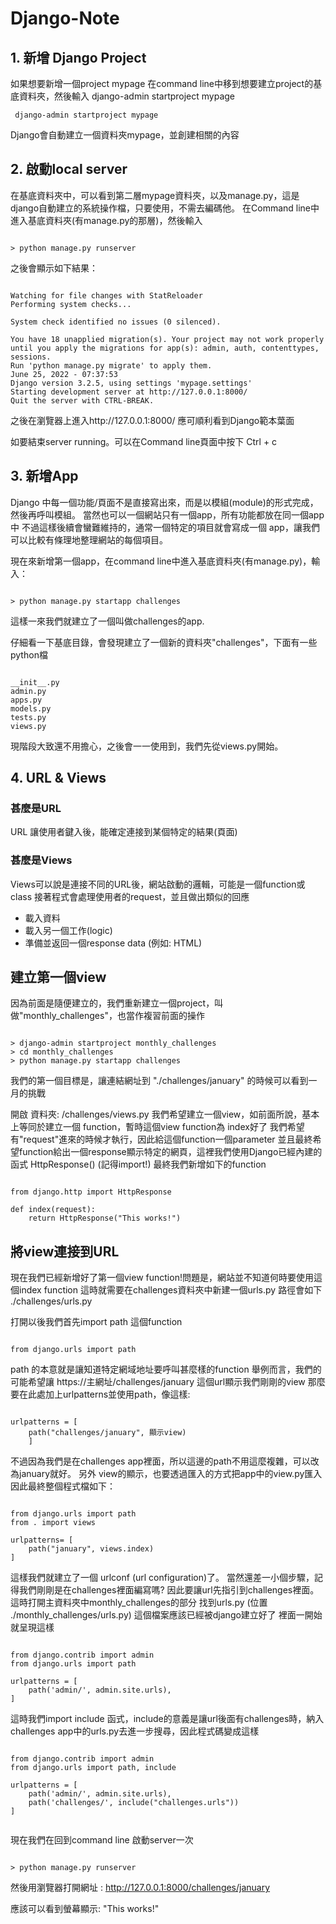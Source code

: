 # Django-Note

## 1. 新增 Django Project
如果想要新增一個project mypage
在command line中移到想要建立project的基底資料夾，然後輸入 django-admin startproject mypage

<pre><code> django-admin startproject mypage </code></pre>

Django會自動建立一個資料夾mypage，並創建相關的內容

## 2. 啟動local server
在基底資料夾中，可以看到第二層mypage資料夾，以及manage.py，這是django自動建立的系統操作檔，只要使用，不需去編碼他。
在Command line中進入基底資料夾(有manage.py的那層)，然後輸入
<pre><code>
> python manage.py runserver
</code></pre>

之後會顯示如下結果：
<pre><code>
Watching for file changes with StatReloader
Performing system checks...

System check identified no issues (0 silenced).

You have 18 unapplied migration(s). Your project may not work properly until you apply the migrations for app(s): admin, auth, contenttypes, sessions.
Run 'python manage.py migrate' to apply them.
June 25, 2022 - 07:37:53
Django version 3.2.5, using settings 'mypage.settings'
Starting development server at http://127.0.0.1:8000/
Quit the server with CTRL-BREAK.
</code></pre>

之後在瀏覽器上進入http://127.0.0.1:8000/ 應可順利看到Django範本葉面

如要結束server running。可以在Command line頁面中按下 Ctrl + c

## 3. 新增App
Django 中每一個功能/頁面不是直接寫出來，而是以模組(module)的形式完成，然後再呼叫模組。
當然也可以一個網站只有一個app，所有功能都放在同一個app中
不過這樣後續會蠻難維持的，通常一個特定的項目就會寫成一個 app，讓我們可以比較有條理地整理網站的每個項目。

現在來新增第一個app，在command line中進入基底資料夾(有manage.py)，輸入：

<pre><code> 
> python manage.py startapp challenges 
</code></pre>

這樣一來我們就建立了一個叫做challenges的app.

仔細看一下基底目錄，會發現建立了一個新的資料夾"challenges"，下面有一些python檔
<pre><code> 
__init__.py
admin.py
apps.py
models.py
tests.py
views.py
</code></pre>

現階段大致還不用擔心，之後會一一使用到，我們先從views.py開始。

## 4. URL & Views

### 甚麼是URL
URL 讓使用者鍵入後，能確定連接到某個特定的結果(頁面)

### 甚麼是Views
Views可以說是連接不同的URL後，網站啟動的邏輯，可能是一個function或class
接著程式會處理使用者的request，並且做出類似的回應
- 載入資料
- 載入另一個工作(logic)
- 準備並返回一個response data (例如: HTML)

## 建立第一個view
因為前面是隨便建立的，我們重新建立一個project，叫做"monthly_challenges"，也當作複習前面的操作
<pre><code> 
> django-admin startproject monthly_challenges
> cd monthly_challenges
> python manage.py startapp challenges 
</code></pre>

我們的第一個目標是，讓連結網址到 "./challenges/january" 的時候可以看到一月的挑戰

開啟 資料夾: /challenges/views.py
我們希望建立一個view，如前面所說，基本上等同於建立一個 function，暫時這個view function為 index好了
我們希望有"request"進來的時候才執行，因此給這個function一個parameter
並且最終希望function給出一個response顯示特定的網頁，這裡我們使用Django已經內建的函式 HttpResponse()
(記得import!)
最終我們新增如下的function
<pre><code> 
from django.http import HttpResponse

def index(request):
    return HttpResponse("This works!")
</code></pre>

## 將view連接到URL
現在我們已經新增好了第一個view function!問題是，網站並不知道何時要使用這個index function
這時就需要在challenges資料夾中新建一個urls.py 
路徑會如下 ./challenges/urls.py

打開以後我們首先import path 這個function
<pre><code> 
from django.urls import path  
</code></pre>
path 的本意就是讓知道特定網域地址要呼叫甚麼樣的function
舉例而言，我們的可能希望讓 https://主網址/challenges/january  這個url顯示我們剛剛的view
那麼要在此處加上urlpatterns並使用path，像這樣:

<pre><code> 
urlpatterns = [
    path("challenges/january", 顯示view)
    ]
</code></pre>

不過因為我們是在challenges app裡面，所以這邊的path不用這麼複雜，可以改為january就好。
另外 view的顯示，也要透過匯入的方式把app中的view.py匯入
因此最終整個程式檔如下：
<pre><code> 
from django.urls import path
from . import views

urlpatterns= [
    path("january", views.index)
]
</code></pre>

這樣我們就建立了一個 urlconf (url configuration)了。
當然還差一小個步驟，記得我們剛剛是在challenges裡面編寫嗎?
因此要讓url先指引到challenges裡面。
這時打開主資料夾中monthly_challenges的部分 找到urls.py  (位置 ./monthly_challenges/urls.py)
這個檔案應該已經被django建立好了
裡面一開始就呈現這樣
<pre><code> 
from django.contrib import admin
from django.urls import path

urlpatterns = [
    path('admin/', admin.site.urls),
]
</pre></code> 

這時我們import include 函式，include的意義是讓url後面有challenges時，納入challenges app中的urls.py去進一步搜尋，因此程式碼變成這樣
<pre><code> 
from django.contrib import admin
from django.urls import path, include

urlpatterns = [
    path('admin/', admin.site.urls),
    path('challenges/', include("challenges.urls"))
]

</pre></code> 

現在我們在回到command line 啟動server一次
<pre><code> 
> python manage.py runserver
</pre></code> 

然後用瀏覽器打開網址 : http://127.0.0.1:8000/challenges/january

應該可以看到螢幕顯示: "This works!"
